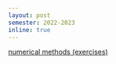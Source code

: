 ```yaml
---
layout: post
semester: 2022-2023
inline: true
---
```


<a href="https://ufind.univie.ac.at/en/course.html?lv=280310&semester=2023W">numerical methods (exercises)</a>

